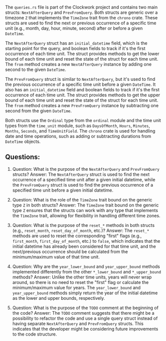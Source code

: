 The `queries.rs` file is part of the Clockwork project and contains two main structs: `NextAfterQuery` and `PrevFromQuery`. Both structs are generic over a timezone `Z` that implements the `TimeZone` trait from the `chrono` crate. These structs are used to find the next or previous occurrence of a specific time unit (e.g., month, day, hour, minute, second) after or before a given `DateTime`.

The `NextAfterQuery` struct has an `initial_datetime` field, which is the starting point for the query, and boolean fields to track if it's the first occurrence of each time unit. The struct provides methods to get the lower bound of each time unit and reset the state of the struct for each time unit. The `from` method creates a new `NextAfterQuery` instance by adding one second to the given `DateTime`.

The `PrevFromQuery` struct is similar to `NextAfterQuery`, but it's used to find the previous occurrence of a specific time unit before a given `DateTime`. It also has an `initial_datetime` field and boolean fields to track if it's the first occurrence of each time unit. The struct provides methods to get the upper bound of each time unit and reset the state of the struct for each time unit. The `from` method creates a new `PrevFromQuery` instance by subtracting one second from the given `DateTime`.

Both structs use the `Ordinal` type from the `ordinal` module and the time unit types from the `time_unit` module, such as `DaysOfMonth`, `Hours`, `Minutes`, `Months`, `Seconds`, and `TimeUnitField`. The `chrono` crate is used for handling date and time operations, such as adding or subtracting durations from `DateTime` objects.
## Questions: 
 1. Question: What is the purpose of the `NextAfterQuery` and `PrevFromQuery` structs?
   Answer: The `NextAfterQuery` struct is used to find the next occurrence of a specified time unit after a given initial datetime, while the `PrevFromQuery` struct is used to find the previous occurrence of a specified time unit before a given initial datetime.

2. Question: What is the role of the `TimeZone` trait bound on the generic type `Z` in both structs?
   Answer: The `TimeZone` trait bound on the generic type `Z` ensures that the structs can work with any type that implements the `TimeZone` trait, allowing for flexibility in handling different time zones.

3. Question: What is the purpose of the `reset_*` methods in both structs (e.g., `reset_month`, `reset_day_of_month`, etc.)?
   Answer: The `reset_*` methods are used to reset the corresponding "first" flags (e.g., `first_month`, `first_day_of_month`, etc.) to `false`, which indicates that the initial datetime has already been considered for that time unit, and the next/previous occurrence should be calculated from the minimum/maximum value of that time unit.

4. Question: Why are the `year_lower_bound` and `year_upper_bound` methods implemented differently from the other `*_lower_bound` and `*_upper_bound` methods?
   Answer: Unlike the other time units, years will never wrap around, so there is no need to reset the "first" flag or calculate the minimum/maximum value for years. The `year_lower_bound` and `year_upper_bound` methods simply return the year of the initial datetime as the lower and upper bounds, respectively.

5. Question: What is the purpose of the `TODO` comment at the beginning of the code?
   Answer: The `TODO` comment suggests that there might be a possibility to refactor the code and use a single query struct instead of having separate `NextAfterQuery` and `PrevFromQuery` structs. This indicates that the developer might be considering future improvements to the code structure.
    